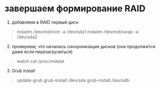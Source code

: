 # завершаем формирование RAID
1. добавляем в RAID первый диск
  > mdadm /dev/md/root -a /dev/sda1
  > mdadm /dev/md/swap -a /dev/sda2

2. проверяем, что началась синхронизация дисков (она продолжится даже если перезагрузиться)
> watch cat /proc/mdstat

3. Grub install
  > update-grub
  > grub-install /dev/sda
  > grub-install /dev/sdb

